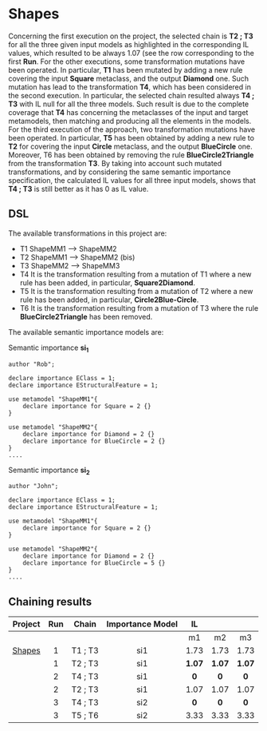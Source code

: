 # Shapes 

Concerning the first execution on the project, the selected chain is __T2 ; T3__ for all the three given input models as highlighted in the corresponding IL values, which resulted to be always 1.07 (see the row corresponding to the first __Run__. For the other executions, some transformation mutations have been operated. In particular, __T1__ has been mutated by adding a new rule covering the  input __Square__ metaclass, and the output __Diamond__ one. Such mutation has lead to the transformation __T4__, which has been considered in the second execution. In particular, the selected chain resulted always __T4 ; T3__ with IL null for all the three models. Such result is due to the complete coverage that __T4__ has concerning the metaclasses of the input and target metamodels, then matching and producing all the elements in the models. For the third execution of the approach, two transformation mutations have been operated. In particular, __T5__ has been obtained by adding a new rule to __T2__ for covering the input __Circle__ metaclass, and the output __BlueCircle__ one. Moreover, T6 has been obtained by removing the rule __BlueCircle2Triangle__ from the transformation __T3__. By taking into account such mutated transformations, and by considering the same semantic importance specification, the calculated IL values for all three input models, shows that __T4 ; T3__ is still better as it has 0 as IL value. 

## DSL

The available transformations in this project are:

 - T1 ShapeMM1 --> ShapeMM2
 - T2 ShapeMM1 -->  ShapeMM2 (bis)
 - T3 ShapeMM2 --> ShapeMM3          
 - T4 It is the transformation resulting from a mutation of T1 where a new rule has been added, in particular, __Square2Diamond__.
 - T5 It is the transformation resulting from a mutation of T2 where a new rule has been added, in particular, __Circle2Blue-Circle__.
 - T6 It is the transformation resulting from a mutation of T3 where the rule __BlueCircle2Triangle__ has been removed.

The available semantic importance models are:


Semantic importance __si<sub>1</sub>__

```
author "Rob";

declare importance EClass = 1;
declare importance EStructuralFeature = 1;

use metamodel "ShapeMM1"{
    declare importance for Square = 2 {}
}

use metamodel "ShapeMM2"{
    declare importance for Diamond = 2 {}
    declare importance for BlueCircle = 2 {}
}
....
```

Semantic importance __si<sub>2</sub>__

```
author "John";

declare importance EClass = 1;
declare importance EStructuralFeature = 1;

use metamodel "ShapeMM1"{
    declare importance for Square = 2 {}
}

use metamodel "ShapeMM2"{
    declare importance for Diamond = 2 {}
    declare importance for BlueCircle = 5 {}
}
....
```

## Chaining results

|         Project         | Run |   Chain   | Importance Model |   IL   |       |       |
|:-----------------------:|:---:|:---------:|:----------------:|:------:|:-----:|:-----:|
|                         |     |           |                  |   m1   |   m2  |   m3  |
|[Shapes](wiki/shape.md)         |  1  |  T1 ; T3  |        si1       |  1.73  |  1.73 |  1.73 |
|                         |  1   |  T2 ; T3  |        si1       |  **1.07**  |  **1.07** |  **1.07** |
|                         |  2  |  T4 ; T3  |        si1       |   **0**   |   **0**   |   **0**   |
|                         |   2  |  T2 ; T3  |        si1       |  1.07  |  1.07 |  1.07 |
|                         |  3  |  T4 ; T3  |        si2       |    **0**   |   **0**   |   **0**   |
|                         |  3   |  T5 ; T6  |        si2       |  3.33  |  3.33 |  3.33 |
